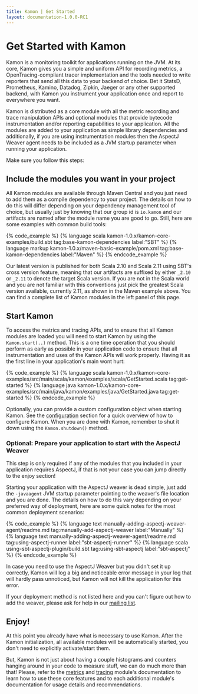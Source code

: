 ```yaml
---
title: Kamon | Get Started
layout: documentation-1.0.0-RC1
---
```


Get Started with Kamon
======================

Kamon is a monitoring toolkit for applications running on the JVM. At its core, Kamon gives you a simple and uniform API
for recording metrics, a OpenTracing-compliant tracer implementation and the tools needed to write reporters that send
all this data to your backend of choice. Bet it StatsD, Prometheus, Kamino, Datadog, Zipkin, Jaeger or any other supported
backend, with Kamon you instrument your application once and report to everywhere you want.

Kamon is distributed as a core module with all the metric recording and trace manipulation APIs and optional modules
that provide bytecode instrumentation and/or reporting capabilities to your application. All the modules are added to
your application as simple library dependencies and additionally, if you are using instrumentation modules then the
AspectJ Weaver agent needs to be included as a JVM startup parameter when running your application.

Make sure you follow this steps:



Include the modules you want in your project
--------------------------------------------

All Kamon modules are available through Maven Central and you just need to add them as a compile dependency to your
project. The details on how to do this will differ depending on your dependency management tool of choice, but usually
just by knowing that our group id is `io.kamon` and our artifacts are named after the module name you are good to go.
Still, here are some examples with common build tools:

{% code_example %}
{%   language scala kamon-1.0.x/kamon-core-examples/build.sbt tag:base-kamon-dependencies label:"SBT" %}
{%   language markup kamon-1.0.x/maven-basic-example/pom.xml tag:base-kamon-dependencies label:"Maven" %}
{% endcode_example %}

Our latest version is published for both Scala 2.10 and Scala 2.11 using SBT's cross version feature, meaning that our
artifacts are suffixed by either `_2.10` or `_2.11` to denote the target Scala version. If you are not in the Scala
world and you are not familiar with this conventions just pick the greatest Scala version available, currently 2.11, as
shown in the Maven example above. You can find a complete list of Kamon modules in the left panel of this page.



Start Kamon
-----------

To access the metrics and tracing APIs, and to ensure that all Kamon modules are loaded you will need to start Kamon by
using the `Kamon.start(..)` method. This is a one time operation that you should perform as early as possible in your
application code to ensure that all instrumentation and uses of the Kamon APIs will work properly. Having it as the
first line in your application's main wont hurt:


{% code_example %}
{%   language scala kamon-1.0.x/kamon-core-examples/src/main/scala/kamon/examples/scala/GetStarted.scala tag:get-started %}
{%   language java kamon-1.0.x/kamon-core-examples/src/main/java/kamon/examples/java/GetStarted.java tag:get-started %}
{% endcode_example %}

Optionally, you can provide a custom configuration object when starting Kamon. See the [configuration] section for a
quick overview of how to configure Kamon. When you are done with Kamon, remember to shut it down using the
`Kamon.shutdown()` method.



### Optional: Prepare your application to start with the AspectJ Weaver ###

This step is only required if any of the modules that you included in your application requires AspectJ, if that is not
your case you can jump directly to the enjoy section!

Starting your application with the AspectJ weaver is dead simple, just add the `-javaagent` JVM startup parameter
pointing to the weaver's file location and you are done. The details on how to do this vary depending on your preferred
way of deployment, here are some quick notes for the most common deployment scenarios:

{% code_example %}
{%   language text manually-adding-aspectj-weaver-agent/readme.md tag:manually-add-aspectj-weaver label:"Manually" %}
{%   language text manually-adding-aspectj-weaver-agent/readme.md tag:using-aspectj-runner label:"sbt-aspectj-runner" %}
{%   language scala using-sbt-aspectj-plugin/build.sbt tag:using-sbt-aspectj label:"sbt-aspectj" %}
{% endcode_example %}

In case you need to use the AspectJ Weaver but you didn't set it up correctly, Kamon will log a big and noticeable error
message in your log that will hardly pass unnoticed, but Kamon will not kill the application for this error.

If your deployment method is not listed here and you can't figure out how to add the weaver, please ask for help in our
[mailing list].



Enjoy!
------

At this point you already have what is necessary to use Kamon. After the Kamon initialization, all available modules
will be automatically started, you don't need to explicitly activate/start them.

But, Kamon is not just about having a couple histograms and counters hanging around in your code to measure stuff, we
can do much more than that! Please, refer to the [metrics] and [tracing] module's documentation to learn how to use
these core features and to each additional module's documentation for usage details and recommendations.


[Akka]: http://akka.io/
[configuration]: /documentation/kamon-core/0.6.6/configuration/
[sbt-aspectj]: https://github.com/sbt/sbt-aspectj/
[load-time weaving example]: https://github.com/sbt/sbt-aspectj/tree/master/src/sbt-test/weave/load-time/
[tracing]: /documentation/kamon-core/0.6.6/tracing/core-concepts/
[metrics]: /documentation/kamon-core/0.6.6/metrics/core-concepts/
[mailing list]: https://groups.google.com/forum/#!forum/kamon-user
